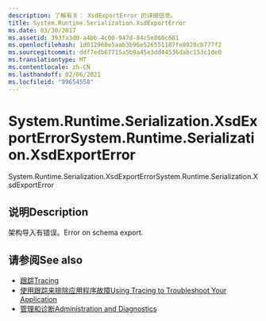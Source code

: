 ```yaml
---
description: 了解有关： XsdExportError 的详细信息。
title: System.Runtime.Serialization.XsdExportError
ms.date: 03/30/2017
ms.assetid: 393fa3d0-a4bb-4c00-947d-84c5e860c681
ms.openlocfilehash: 1d012960e5aab3b96e526551187fe8028cb777f2
ms.sourcegitcommit: ddf7edb67715a5b9a45e3dd44536dabc153c1de0
ms.translationtype: MT
ms.contentlocale: zh-CN
ms.lasthandoff: 02/06/2021
ms.locfileid: "99654558"
---
```

# <a name="systemruntimeserializationxsdexporterror"></a><span data-ttu-id="05165-103">System.Runtime.Serialization.XsdExportError</span><span class="sxs-lookup"><span data-stu-id="05165-103">System.Runtime.Serialization.XsdExportError</span></span>

<span data-ttu-id="05165-104">System.Runtime.Serialization.XsdExportError</span><span class="sxs-lookup"><span data-stu-id="05165-104">System.Runtime.Serialization.XsdExportError</span></span>  
  
## <a name="description"></a><span data-ttu-id="05165-105">说明</span><span class="sxs-lookup"><span data-stu-id="05165-105">Description</span></span>  

 <span data-ttu-id="05165-106">架构导入有错误。</span><span class="sxs-lookup"><span data-stu-id="05165-106">Error on schema export.</span></span>  
  
## <a name="see-also"></a><span data-ttu-id="05165-107">请参阅</span><span class="sxs-lookup"><span data-stu-id="05165-107">See also</span></span>

- [<span data-ttu-id="05165-108">跟踪</span><span class="sxs-lookup"><span data-stu-id="05165-108">Tracing</span></span>](index.md)
- [<span data-ttu-id="05165-109">使用跟踪来排除应用程序故障</span><span class="sxs-lookup"><span data-stu-id="05165-109">Using Tracing to Troubleshoot Your Application</span></span>](using-tracing-to-troubleshoot-your-application.md)
- [<span data-ttu-id="05165-110">管理和诊断</span><span class="sxs-lookup"><span data-stu-id="05165-110">Administration and Diagnostics</span></span>](../index.md)
